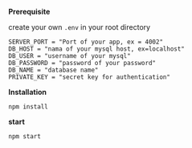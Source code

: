 **Prerequisite**

create your own `.env` in your root directory
```
SERVER_PORT = "Port of your app, ex = 4002"
DB_HOST = "nama of your mysql host, ex=localhost"
DB_USER = "username of your mysql"
DB_PASSWORD = "password of your password"
DB_NAME = "database name"
PRIVATE_KEY = "secret key for authentication"
```

**Installation**
```
npm install
```

**start**
```
npm start
```